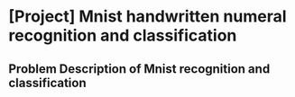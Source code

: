 # [Project] Mnist handwritten numeral recognition and classification
## Problem Description of Mnist recognition and classification














